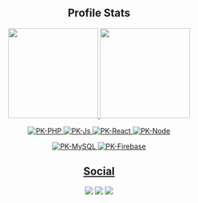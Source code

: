 <h2 align="center">Profile Stats</h2>

<p align="center">
  <a href="https://github.com/PabloKauan-TI">
  <img height="180em" src="https://github-readme-stats.vercel.app/api?username=PabloKauan-TI&show_icons=true&theme=tokyonight&include_all_commits=true"/>
  <img height="180em" src="https://github-readme-stats.vercel.app/api/top-langs/?username=PabloKauan-TI&layout=compact&langs_count=7&theme=tokyonight"/>  
</p>
  
<p align="center">
  <img  alt="PK-PHP" src="https://img.shields.io/badge/PHP-323330?style=for-the-badge&logo=PHP">
  <img  alt="PK-Js" src="https://img.shields.io/badge/JavaScript-323330?style=for-the-badge&logo=javascript">
  <img  alt="PK-React" src="https://img.shields.io/badge/React.js-323330?style=for-the-badge&logo=React">
  <img  alt="PK-Node" src="https://img.shields.io/badge/Node.js-323330?style=for-the-badge&logo=node.js">
</p>
<p align="center">
  <img  alt="PK-MySQL" src="https://img.shields.io/badge/MySQL-323330?style=for-the-badge&logo=MySQL">
  <img  alt="PK-Firebase" src="https://img.shields.io/badge/Firebase-323330?style=for-the-badge&logo=Firebase">
</p>

<h2 align="center">Social</h2>

<p align="center">
  <a href="https://instagram.com/_pk017" target="_blank"><img src="https://img.shields.io/badge/-Instagram-C13584?style=for-the-badge&logo=instagram&logoColor=white" target="_blank"></a>
  <a href = "mailto:pablokauan.tech@gmail.com"><img src="https://img.shields.io/badge/-Gmail-%23333?style=for-the-badge&logo=gmail&logoColor=white" target="_blank"></a>
  <a href="https://www.linkedin.com/in/pablo-kauan-67075122b" target="_blank"><img src="https://img.shields.io/badge/-LinkedIn-%230077B5?style=for-the-badge&logo=linkedin&logoColor=white" target="_blank"></a> 
 <!-- <a href="https://t.me/" target="_blank"><img src="https://img.shields.io/badge/Telegram-229ED9?style=for-the-badge&logo=telegram&logoColor=white" target="_blank"></a> -->
</p>
